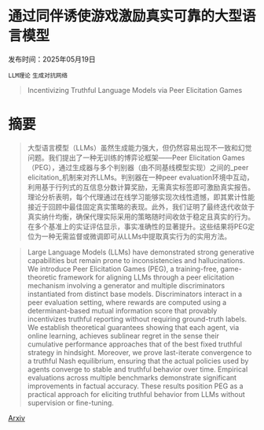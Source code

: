 # 通过同伴诱使游戏激励真实可靠的大型语言模型

发布时间：2025年05月19日

`LLM理论` `生成对抗网络`

> Incentivizing Truthful Language Models via Peer Elicitation Games

# 摘要

> 大型语言模型（LLMs）虽然生成能力强大，但仍然容易出现不一致和幻觉问题。我们提出了一种无训练的博弈论框架——Peer Elicitation Games（PEG），通过生成器与多个判别器（由不同基线模型实现）之间的_peer elicitation_机制来对齐LLMs。判别器在一种peer evaluation环境中互动，利用基于行列式的互信息分数计算奖励，无需真实标签即可激励真实报告。理论分析表明，每个代理通过在线学习能够实现次线性遗憾，即其累计性能接近于回顾中最佳固定真实策略的表现。此外，我们证明了最终迭代收敛于真实纳什均衡，确保代理实际采用的策略随时间收敛于稳定且真实的行为。在多个基准上的实证评估显示，事实准确性的显著提升。这些结果将PEG定位为一种无需监督或微调即可从LLMs中提取真实行为的实用方法。
    

> Large Language Models (LLMs) have demonstrated strong generative capabilities but remain prone to inconsistencies and hallucinations. We introduce Peer Elicitation Games (PEG), a training-free, game-theoretic framework for aligning LLMs through a peer elicitation mechanism involving a generator and multiple discriminators instantiated from distinct base models. Discriminators interact in a peer evaluation setting, where rewards are computed using a determinant-based mutual information score that provably incentivizes truthful reporting without requiring ground-truth labels. We establish theoretical guarantees showing that each agent, via online learning, achieves sublinear regret in the sense their cumulative performance approaches that of the best fixed truthful strategy in hindsight. Moreover, we prove last-iterate convergence to a truthful Nash equilibrium, ensuring that the actual policies used by agents converge to stable and truthful behavior over time. Empirical evaluations across multiple benchmarks demonstrate significant improvements in factual accuracy. These results position PEG as a practical approach for eliciting truthful behavior from LLMs without supervision or fine-tuning.

[Arxiv](https://arxiv.org/abs/2505.13636)